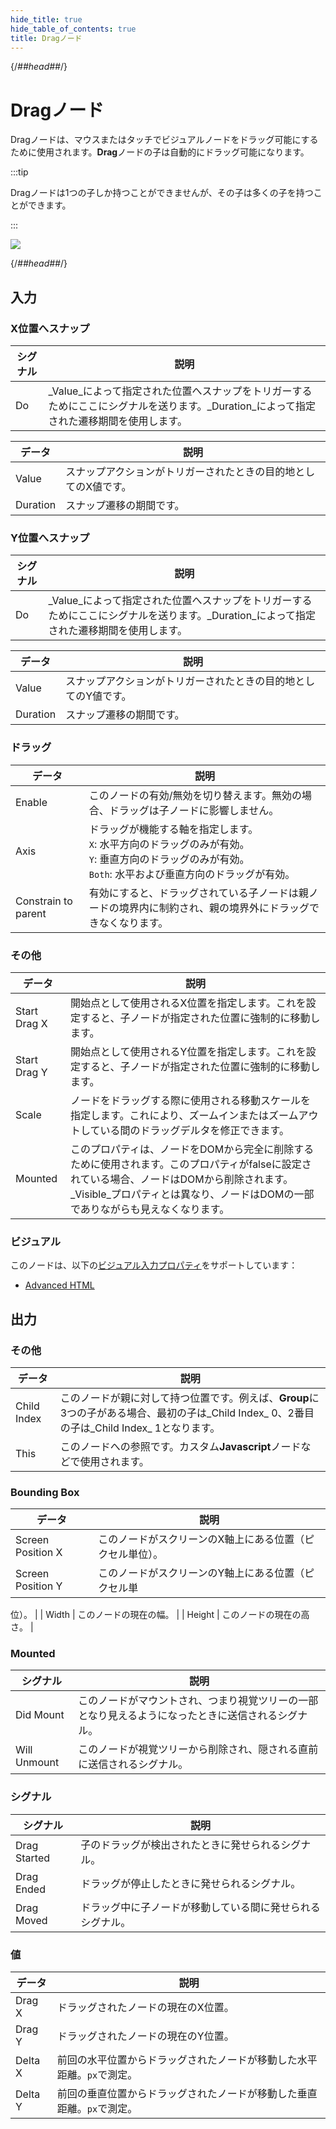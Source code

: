 ```yaml
---
hide_title: true
hide_table_of_contents: true
title: Dragノード
---
```


{/*##head##*/}

# Dragノード

Dragノードは、マウスまたはタッチでビジュアルノードをドラッグ可能にするために使用されます。**Drag**ノードの子は自動的にドラッグ可能になります。

:::tip

Dragノードは1つの子しか持つことができませんが、その子は多くの子を持つことができます。

:::

<div className="ndl-image-with-background l">

![](/nodes/utilities/drag/drag.png)

</div>

{/*##head##*/}

## 入力

### X位置へスナップ

| シグナル                                 | 説明                                                                                                                         |
| -------------------------------------- | ----------------------------------------------------------------------------------------------------------------------------------- |
| <span className="ndl-signal">Do</span> | _Value_によって指定された位置へスナップをトリガーするためにここにシグナルを送ります。_Duration_によって指定された遷移期間を使用します。 |

| データ                                       | 説明                                                                      |
| ------------------------------------------ | -------------------------------------------------------------------------------- |
| <span className="ndl-data">Value</span>    | スナップアクションがトリガーされたときの目的地としてのX値です。 |
| <span className="ndl-data">Duration</span> | スナップ遷移の期間です。                                                    |

### Y位置へスナップ

| シグナル                                 | 説明                                                                                                                         |
| -------------------------------------- | ----------------------------------------------------------------------------------------------------------------------------------- |
| <span className="ndl-signal">Do</span> | _Value_によって指定された位置へスナップをトリガーするためにここにシグナルを送ります。_Duration_によって指定された遷移期間を使用します。 |

| データ                                       | 説明                                                                      |
| ------------------------------------------ | -------------------------------------------------------------------------------- |
| <span className="ndl-data">Value</span>    | スナップアクションがトリガーされたときの目的地としてのY値です。 |
| <span className="ndl-data">Duration</span> | スナップ遷移の期間です。                                                    |

### ドラッグ

| データ                                                  | 説明                                                                                                                                                                                     |
| ----------------------------------------------------- | ----------------------------------------------------------------------------------------------------------------------------------------------------------------------------------------------- |
| <span className="ndl-data">Enable</span>              | このノードの有効/無効を切り替えます。無効の場合、ドラッグは子ノードに影響しません。                                                                                                 |
| <span className="ndl-data">Axis</span>                | ドラッグが機能する軸を指定します。<br/>`X`: 水平方向のドラッグのみが有効。<br/>`Y`: 垂直方向のドラッグのみが有効。<br/>`Both`: 水平および垂直方向のドラッグが有効。 |
| <span className="ndl-data">Constrain to parent</span> | 有効にすると、ドラッグされている子ノードは親ノードの境界内に制約され、親の境界外にドラッグできなくなります。                                          |

### その他

| データ                                           | 説明                                                                                                                                                                                                                        |
| ---------------------------------------------- | ---------------------------------------------------------------------------------------------------------------------------------------------------------------------------------------------------------------------------------- |
| <span className="ndl-data">Start Drag X</span> | 開始点として使用されるX位置を指定します。これを設定すると、子ノードが指定された位置に強制的に移動します。                                                                                               |
| <span className="ndl-data">Start Drag Y</span> | 開始点として使用されるY位置を指定します。これを設定すると、子ノードが指定された位置に強制的に移動します。                                                                                               |
| <span className="ndl-data">Scale</span> | ノードをドラッグする際に使用される移動スケールを指定します。これにより、ズームインまたはズームアウトしている間のドラッグデルタを修正できます。                                                                                               |
| <span className="ndl-data">Mounted</span>      | このプロパティは、ノードをDOMから完全に削除するために使用されます。このプロパティがfalseに設定されている場合、ノードはDOMから削除されます。_Visible_プロパティとは異なり、ノードはDOMの一部でありながらも見えなくなります。 |

### ビジュアル

このノードは、以下の[ビジュアル入力プロパティ](/nodes/shared-props/inputs/visual-input-properties)をサポートしています：

-   [Advanced HTML](/nodes/shared-props/inputs/visual-input-properties#advanced-html)

## 出力

### その他

| データ                                          | 説明                                                                                                                                                                                       |
| --------------------------------------------- | ------------------------------------------------------------------------------------------------------------------------------------------------------------------------------------------------- |
| <span className="ndl-data">Child Index</span> | このノードが親に対して持つ位置です。例えば、**Group**に3つの子がある場合、最初の子は_Child Index_ 0、2番目の子は_Child Index_ 1となります。 |
| <span className="ndl-data">This</span>        | このノードへの参照です。カスタム**Javascript**ノードなどで使用されます。                                                                                                                           |

### Bounding Box

| データ                                                | 説明                                           |
| --------------------------------------------------- | ----------------------------------------------------- |
| <span className="ndl-data">Screen Position X</span> | このノードがスクリーンのX軸上にある位置（ピクセル単位）。 |
| <span className="ndl-data">Screen Position Y</span> | このノードがスクリーンのY軸上にある位置（ピクセル単

位）。 |
| <span className="ndl-data">Width</span>             | このノードの現在の幅。                           |
| <span className="ndl-data">Height</span>            | このノードの現在の高さ。                          |

### Mounted

| シグナル                                           | 説明                                                                                          |
| ------------------------------------------------ | ---------------------------------------------------------------------------------------------------- |
| <span className="ndl-signal">Did Mount</span>    | このノードがマウントされ、つまり視覚ツリーの一部となり見えるようになったときに送信されるシグナル。 |
| <span className="ndl-signal">Will Unmount</span> | このノードが視覚ツリーから削除され、隠される直前に送信されるシグナル。            |

### シグナル

| シグナル                                           | 説明                                                |
| ------------------------------------------------ | ---------------------------------------------------------- |
| <span className="ndl-signal">Drag Started</span> | 子のドラッグが検出されたときに発せられるシグナル。              |
| <span className="ndl-signal">Drag Ended</span>   | ドラッグが停止したときに発せられるシグナル。                             |
| <span className="ndl-signal">Drag Moved</span>   | ドラッグ中に子ノードが移動している間に発せられるシグナル。 |

### 値

| データ                                      | 説明                                                                                          |
| ----------------------------------------- | ---------------------------------------------------------------------------------------------------- |
| <span className="ndl-data">Drag X</span>  | ドラッグされたノードの現在のX位置。                                                          |
| <span className="ndl-data">Drag Y</span>  | ドラッグされたノードの現在のY位置。                                                          |
| <span className="ndl-data">Delta X</span> | 前回の水平位置からドラッグされたノードが移動した水平距離。`px`で測定。 |
| <span className="ndl-data">Delta Y</span> | 前回の垂直位置からドラッグされたノードが移動した垂直距離。`px`で測定。 |
